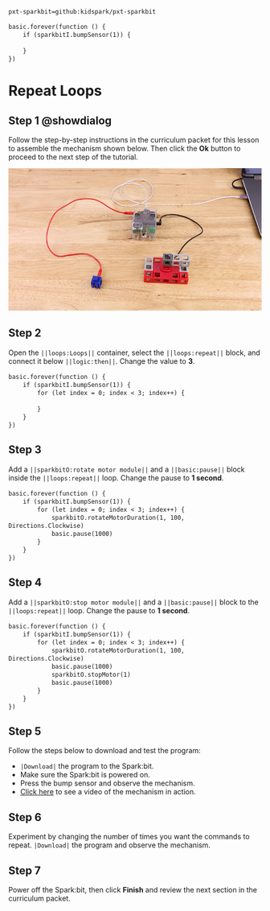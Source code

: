 ```package
pxt-sparkbit=github:kidspark/pxt-sparkbit
```

```template
basic.forever(function () {
    if (sparkbitI.bumpSensor(1)) {
    	
    }
})
```

# Repeat Loops

## Step 1 @showdialog

Follow the step-by-step instructions in the curriculum packet for this lesson to assemble the mechanism shown below. Then click the **Ok** button to proceed to the next step of the tutorial.

![repear-loops](https://raw.githubusercontent.com/KidSpark/tutorials/master/assets/3-1-repeat-loops.png)

## Step 2

Open the ``||loops:Loops||`` container, select the ``||loops:repeat||`` block, and connect it below ``||logic:then||``. Change the value to **3**.

```blocks
basic.forever(function () {
    if (sparkbitI.bumpSensor(1)) {
        for (let index = 0; index < 3; index++) {
        	
        }
    }
})
```

## Step 3

Add a ``||sparkbitO:rotate motor module||`` and a ``||basic:pause||`` block inside the ``||loops:repeat||`` loop. Change the pause to **1 second**.

```blocks
basic.forever(function () {
    if (sparkbitI.bumpSensor(1)) {
        for (let index = 0; index < 3; index++) {
            sparkbitO.rotateMotorDuration(1, 100, Directions.Clockwise)
            basic.pause(1000)
        }
    }
})
```

## Step 4

Add a ``||sparkbitO:stop motor module||`` and a ``||basic:pause||`` block to the ``||loops:repeat||`` loop. Change the pause to **1 second**.

```blocks
basic.forever(function () {
    if (sparkbitI.bumpSensor(1)) {
        for (let index = 0; index < 3; index++) {
            sparkbitO.rotateMotorDuration(1, 100, Directions.Clockwise)
            basic.pause(1000)
            sparkbitO.stopMotor(1)
            basic.pause(1000)
        }
    }
})
```

## Step 5

Follow the steps below to download and test the program:
* ``|Download|`` the program to the Spark:bit.
* Make sure the Spark:bit is powered on.
* Press the bump sensor and observe the mechanism.
* [Click here](https://youtu.be/d6GwBTKQqAs) to see a video of the mechanism in action.

## Step 6

Experiment by changing the number of times you want the commands to repeat. ``|Download|`` the program and observe the mechanism.

## Step 7

Power off the Spark:bit, then click **Finish** and review the next section in the curriculum packet.



